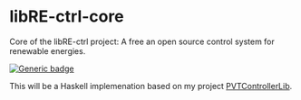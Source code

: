 # libRE-ctrl-core

Core of the libRE-ctrl project: A free an open source control system for renewable energies.

[![Generic badge](https://img.shields.io/badge/STATE:-DRAFT-yellow.svg)](https://shields.io/)

This will be a Haskell implemenation based on my project [PVTControllerLib](https://github.com/MrcJkb/PVTControllerLib).
